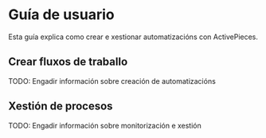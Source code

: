 # Guía de usuario

Esta guía explica como crear e xestionar automatizacións con ActivePieces.

## Crear fluxos de traballo

TODO: Engadir información sobre creación de automatizacións

## Xestión de procesos

TODO: Engadir información sobre monitorización e xestión
